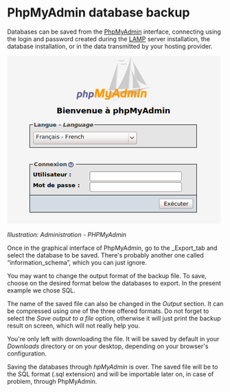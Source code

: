 # PhpMyAdmin database backup

Databases can be saved from the [P](http://fr.wikipedia.org/wiki/PhpMyAdmin)[hpMyAdmin](http://fr.wikipedia.org/wiki/PhpMyAdmin) interface, connecting using the login and password created during the [LAMP](http://fr.wikipedia.org/wiki/LAMP) server installation, the database installation, or in the data transmitted by your hosting provider.

![](../../../.gitbook/assets/phpaccueuil%20%283%29.png)

_Illustration: Administration - PHPMyAdmin_

Once in the graphical interface of PhpMyAdmin, go to the \_Export\_tab and select the database to be saved. There's probably another one called “information\_schema”, which you can just ignore.

You may want to change the output format of the backup file. To save, choose on the desired format below the databases to export. In the present example we chose SQL.

The name of the saved file can also be changed in the _Output_ section. It can be compressed using one of the three offered formats. Do not forget to select the _Save output to a file_ option, otherwise it will just print the backup result on screen, which will not really help you.

You're only left with downloading the file. It will be saved by default in your _Downloads_ directory or on your desktop, depending on your browser's configuration.

Saving the databases through _hpMyAdmin_ is over. The saved file will be to the SQL format (.sql extension) and will be importable later on, in case of problem, through PhpMyAdmin.

